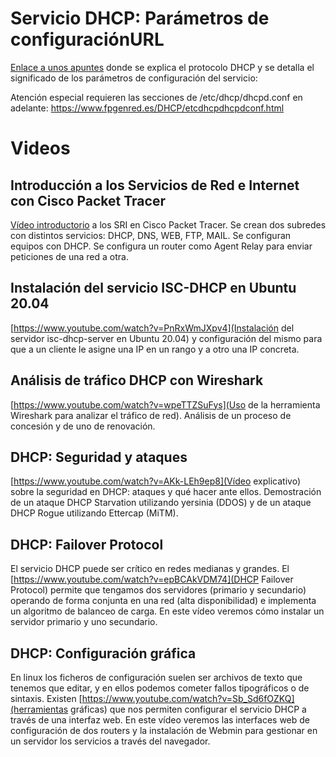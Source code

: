 

# Servicio DHCP: Parámetros de configuraciónURL

[Enlace a unos apuntes](https://www.fpgenred.es/DHCP/index.html) donde se explica el protocolo DHCP y se detalla el significado de los parámetros de configuración del servicio:


Atención especial requieren las secciones de /etc/dhcp/dhcpd.conf en adelante:
https://www.fpgenred.es/DHCP/etcdhcpdhcpdconf.html

# Videos 

## Introducción a los Servicios de Red e Internet con Cisco Packet Tracer 
[Vídeo introductorio](https://www.youtube.com/watch?v=_2sHKoGtxss) a los SRI en Cisco Packet Tracer. Se crean dos subredes con distintos servicios: DHCP, DNS, WEB, FTP, MAIL. Se configuran equipos con DHCP. Se configura un router como Agent Relay para enviar peticiones de una red a otra. 



## Instalación del servicio ISC-DHCP en Ubuntu 20.04 
[https://www.youtube.com/watch?v=PnRxWmJXpv4](Instalación del servidor isc-dhcp-server en Ubuntu 20.04) y configuración del mismo para que a un cliente le asigne una IP en un rango y a otro una IP concreta.



## Análisis de tráfico DHCP con Wireshark 
[https://www.youtube.com/watch?v=wpeTTZSuFys](Uso de la herramienta Wireshark para analizar el tráfico de red). Análisis de un proceso de concesión y de uno de renovación.

## DHCP: Seguridad y ataques 
[https://www.youtube.com/watch?v=AKk-LEh9ep8](Vídeo explicativo) sobre la seguridad en DHCP: ataques y qué hacer ante ellos. Demostración de un ataque DHCP Starvation utilizando yersinia (DDOS) y de un ataque DHCP Rogue utilizando Ettercap (MiTM).



## DHCP: Failover Protocol
El servicio DHCP puede ser crítico en redes medianas y grandes. El [https://www.youtube.com/watch?v=epBCAkVDM74](DHCP Failover Protocol) permite que tengamos dos servidores (primario y secundario) operando de forma conjunta en una red (alta disponibilidad) e implementa un algoritmo de balanceo de carga. En este vídeo veremos cómo instalar un servidor primario y uno secundario.



## DHCP: Configuración gráfica
En linux los ficheros de configuración suelen ser archivos de texto que tenemos que editar, y en ellos podemos cometer fallos tipográficos o de sintaxis. Existen [https://www.youtube.com/watch?v=Sb_Sd6fOZKQ](herramientas gráficas) que nos permiten configurar el servicio DHCP a través de una interfaz web. En este vídeo veremos las interfaces web de configuración de dos routers y la instalación de Webmin para gestionar en un servidor los servicios a través del navegador.

